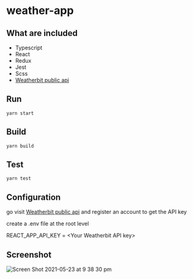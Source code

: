 # weather-app

## What are included

- Typescript
- React
- Redux
- Jest
- Scss
- [Weatherbit public api](https://www.weatherbit.io/)

## Run

`yarn start`

## Build

`yarn build`

## Test

`yarn test`

## Configuration

go visit [Weatherbit public api](https://www.weatherbit.io/) and register an account to get the API key

create a .env file at the root level

REACT_APP_API_KEY = \<Your Weatherbit API key\>

## Screenshot
![Screen Shot 2021-05-23 at 9 38 30 pm](https://user-images.githubusercontent.com/11530457/119259172-6088aa80-bc10-11eb-8e18-871479b35965.png)

